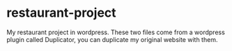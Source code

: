 # restaurant-project
My restaurant project in wordpress.
These two files come from a wordpress plugin called Duplicator, you can duplicate my original website with them.
